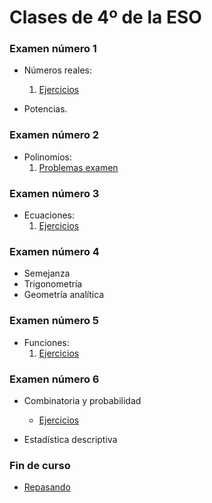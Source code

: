 
# Clases de 4º de la ESO

### Examen número 1

* Números reales:
    1. [Ejercicios](e4_ejercicios.pdf)

* Potencias.

### Examen número 2
* Polinomios:
    1. [Problemas examen](e4_polinomios_pe.pdf)

### Examen número 3
* Ecuaciones:
    1. [Ejercicios](e4_ecuaciones_ct.pdf)

### Examen número 4
* Semejanza
* Trigonometría
* Geometría analítica


### Examen número 5
* Funciones:
    1. [Ejercicios](e4_funciones_ct.pdf)

### Examen número 6

* Combinatoria y probabilidad
    + [Ejercicios](e4_probabilidad_ct.pdf)

* Estadística descriptiva


### Fin de curso

* [Repasando](e4_fin_r.pdf)


